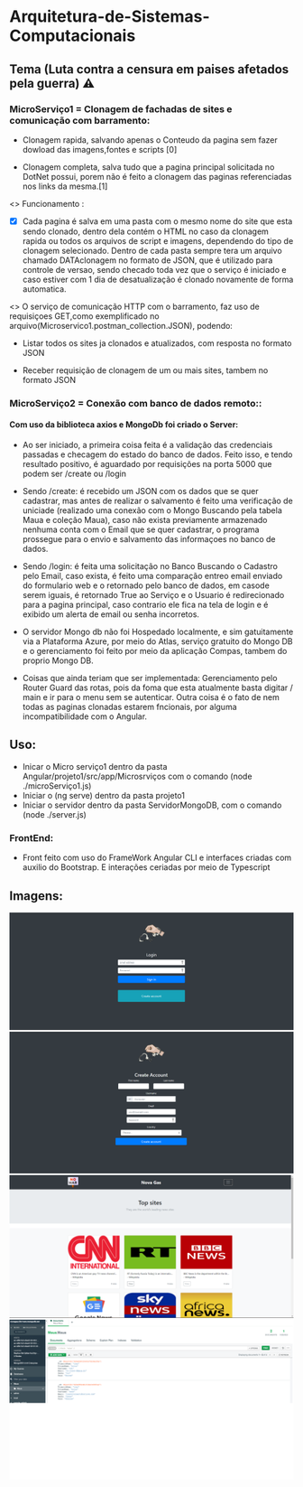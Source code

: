 # Arquitetura-de-Sistemas-Computacionais
## Tema (Luta contra a censura em paises afetados pela guerra) ⚠️

### **MicroServiço1 = Clonagem de fachadas de sites e comunicação com barramento:**

- Clonagem rapida, salvando apenas o Conteudo da pagina sem fazer dowload das imagens,fontes e scripts [0]

- Clonagem completa, salva tudo que a pagina principal solicitada no DotNet possui, porem não é feito a clonagem das paginas referenciadas nos links da mesma.[1]

<> Funcionamento :
- [X] Cada pagina é salva em uma pasta com o mesmo nome do site que esta sendo clonado, dentro dela contém o HTML no caso da clonagem rapida ou todos os arquivos de script e imagens, dependendo do tipo de clonagem selecionado. Dentro de cada pasta sempre tera um arquivo chamado DATAclonagem no formato de JSON, que é utilizado para controle de versao, sendo checado toda vez que o serviço é iniciado e caso estiver com 1 dia de desatualização é clonado novamente de forma automatica.

<> O serviço de comunicação HTTP com o barramento, faz uso de requisiçoes GET,como exemplificado no arquivo(Microservico1.postman_collection.JSON), podendo:

- Listar todos os sites ja clonados e atualizados, com resposta no formato JSON

- Receber requisição de clonagem de um ou mais sites, tambem no formato JSON

### **MicroServiço2 = Conexão com banco de dados remoto::**

#### Com uso da biblioteca axios e MongoDb foi criado o Server: 

- Ao ser iniciado, a primeira coisa feita é a validação das credenciais passadas e checagem do estado do banco de dados. Feito isso, e tendo resultado positivo, é aguardado por requisições na porta 5000 que podem ser /create ou /login

+ Sendo /create: é recebido um JSON  com os dados que se quer cadastrar, mas antes de realizar o salvamento é feito uma verificação de uniciade (realizado uma conexão com o Mongo Buscando pela tabela Maua e coleção Maua), caso não exista previamente armazenado nenhuma conta com o Email que se quer cadastrar, o programa prossegue para o envio e salvamento das informaçoes no banco de dados.

+ Sendo /login: é feita uma solicitação no Banco Buscando o Cadastro pelo Email, caso exista, é feito uma comparação entreo email enviado do formulario web e o retornado pelo banco de dados, em casode serem iguais, é retornado True ao Serviço e o Usuario é redirecionado para a pagina principal, caso contrario ele fica na tela de login e é exibido um alerta de email ou senha incorretos.

- O servidor Mongo db não foi Hospedado localmente, e sim gatuitamente via a Plataforma Azure, por meio do Atlas, serviço gratuito do Mongo DB e o gerenciamento foi feito por meio da aplicação Compas, tambem do proprio Mongo DB.

- Coisas que ainda teriam que ser implementada: Gerenciamento pelo Router Guard das rotas, pois da foma que esta atualmente basta digitar / main e ir para o menu sem se autenticar. Outra coisa é o fato de nem todas as paginas clonadas estarem fncionais, por alguma incompatibilidade com o Angular.


## Uso:
- Inicar o Micro serviço1  dentro da pasta Angular/projeto1/src/app/Microsrviços com o comando (node ./microServiço1.js)
- Iniciar o (ng serve) dentro da pasta projeto1
- Iniciar o servidor dentro da pasta ServidorMongoDB, com o comando (node ./server.js)

### **FrontEnd:**

- Front feito com uso do FrameWork Angular CLI e interfaces criadas com auxilio do Bootstrap. E interações ceriadas por meio de Typescript

## Imagens:
![alt text](https://github.com/NULLBYTE-RGH/Arquitetura-de-Sistemas-Computacionais/blob/4007f79d6014e61bb6c4dc9cb15fa5d5aa9e7238/imgens/log.png)
![alt text](https://github.com/NULLBYTE-RGH/Arquitetura-de-Sistemas-Computacionais/blob/169ca8ac61362c7feb7c9e8c4798a427f6c197b6/imgens/criar-conta.png)
![alt text](https://github.com/NULLBYTE-RGH/Arquitetura-de-Sistemas-Computacionais/blob/169ca8ac61362c7feb7c9e8c4798a427f6c197b6/imgens/main.png)
![alt text](https://github.com/NULLBYTE-RGH/Arquitetura-de-Sistemas-Computacionais/blob/2ccb3f6c82ec68c872bd11398f06dd0fc5606364/imgens/MongoDB.png)


